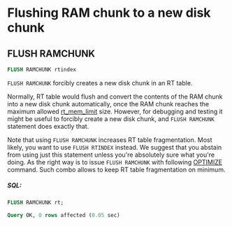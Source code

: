 # Flushing RAM chunk to a new disk chunk 

## FLUSH RAMCHUNK

<!-- example flush_ramchunk -->

```sql
FLUSH RAMCHUNK rtindex
```

`FLUSH RAMCHUNK` forcibly creates a new disk chunk in an RT table.

Normally, RT table would flush and convert the contents of the RAM chunk into a new disk chunk automatically, once the RAM chunk reaches the maximum allowed [rt_mem_limit](../Creating_an_index/Local_indexes/Plain_and_real-time_index_settings.md#rt_mem_limit) size. However, for debugging and testing it might be useful to forcibly create a new disk chunk, and `FLUSH RAMCHUNK` statement does exactly that.

Note that using `FLUSH RAMCHUNK` increases RT table fragmentation. Most likely, you want to use `FLUSH RTINDEX` instead. We suggest that you  abstain from using just this statement unless you're absolutely sure what you're doing. As the right way is to issue `FLUSH RAMCHUNK` with  following [OPTIMIZE](../Securing_and_compacting_an_index/Compacting_an_index.md#OPTIMIZE-TABLE) command. Such combo allows to keep RT table fragmentation on minimum.


<!-- intro -->
##### SQL:

<!-- request SQL -->

```sql
FLUSH RAMCHUNK rt;
```
<!-- response mysql -->
```sql
Query OK, 0 rows affected (0.05 sec)
```
<!-- end -->